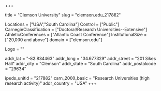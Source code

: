 
+++

title = "Clemson University"
slug = "clemson.edu_217882"

Locations = ["USA","South Carolina"]
Control = ["Public"]
CarnegieClassification = ["Doctoral/Research Universities--Extensive"]
AthleticConferences = ["Atlantic Coast Conference"]
InstitutionalSize = ["20,000 and above"]
domain = ["clemson.edu"]

Logo = ""

addr_lat = "-82.834463"
addr_long = "34.677329"
addr_street = "201 Sikes Hall"
addr_city = "Clemson"
addr_state = "South Carolina"
addr_postalcode = "29634"

ipeds_unitid = "217882"
carn_2000_basic = "Research Universities (high research activity)"
addr_country = "USA"
+++
    
